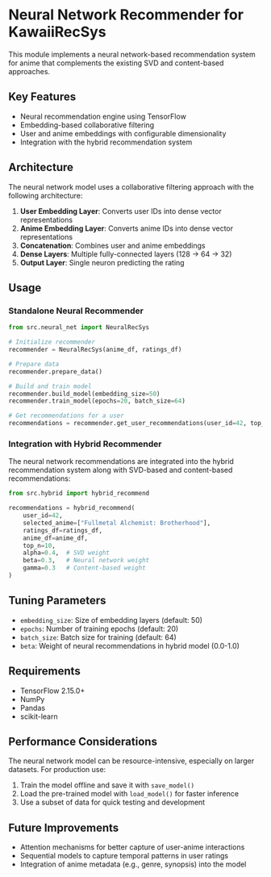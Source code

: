 # Neural Network Recommender for KawaiiRecSys

This module implements a neural network-based recommendation system for anime that complements the existing SVD and content-based approaches.

## Key Features

- Neural recommendation engine using TensorFlow
- Embedding-based collaborative filtering
- User and anime embeddings with configurable dimensionality
- Integration with the hybrid recommendation system

## Architecture

The neural network model uses a collaborative filtering approach with the following architecture:

1. **User Embedding Layer**: Converts user IDs into dense vector representations
2. **Anime Embedding Layer**: Converts anime IDs into dense vector representations
3. **Concatenation**: Combines user and anime embeddings
4. **Dense Layers**: Multiple fully-connected layers (128 → 64 → 32)
5. **Output Layer**: Single neuron predicting the rating

## Usage

### Standalone Neural Recommender

```python
from src.neural_net import NeuralRecSys

# Initialize recommender
recommender = NeuralRecSys(anime_df, ratings_df)

# Prepare data
recommender.prepare_data()

# Build and train model
recommender.build_model(embedding_size=50)
recommender.train_model(epochs=20, batch_size=64)

# Get recommendations for a user
recommendations = recommender.get_user_recommendations(user_id=42, top_n=10)
```

### Integration with Hybrid Recommender

The neural network recommendations are integrated into the hybrid recommendation system 
along with SVD-based and content-based recommendations:

```python
from src.hybrid import hybrid_recommend

recommendations = hybrid_recommend(
    user_id=42,
    selected_anime=["Fullmetal Alchemist: Brotherhood"],
    ratings_df=ratings_df,
    anime_df=anime_df,
    top_n=10,
    alpha=0.4,  # SVD weight
    beta=0.3,   # Neural network weight
    gamma=0.3   # Content-based weight
)
```

## Tuning Parameters

- `embedding_size`: Size of embedding layers (default: 50)
- `epochs`: Number of training epochs (default: 20)
- `batch_size`: Batch size for training (default: 64)
- `beta`: Weight of neural recommendations in hybrid model (0.0-1.0)

## Requirements

- TensorFlow 2.15.0+
- NumPy
- Pandas
- scikit-learn

## Performance Considerations

The neural network model can be resource-intensive, especially on larger datasets. For production use:

1. Train the model offline and save it with `save_model()`
2. Load the pre-trained model with `load_model()` for faster inference
3. Use a subset of data for quick testing and development

## Future Improvements

- Attention mechanisms for better capture of user-anime interactions
- Sequential models to capture temporal patterns in user ratings
- Integration of anime metadata (e.g., genre, synopsis) into the model 